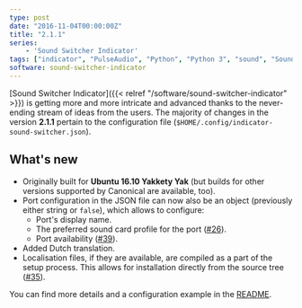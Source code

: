 ```yaml
---
type: post
date: "2016-11-04T00:00:00Z"
title: "2.1.1"
series:
    - 'Sound Switcher Indicator'
tags: ["indicator", "PulseAudio", "Python", "Python 3", "sound", "Sound Switcher Indicator", "Ubuntu", "Unity", "Yakkety Yak"]
software: sound-switcher-indicator
---
```


[Sound Switcher Indicator]({{< relref "/software/sound-switcher-indicator" >}}) is getting more and more intricate and advanced thanks to the never-ending stream of ideas from the users. The majority of changes in the version **2.1.1** pertain to the configuration file (`$HOME/.config/indicator-sound-switcher.json`).

## What's new

<!--more-->

* Originally built for **Ubuntu 16.10 Yakkety Yak** (but builds for other versions supported by Canonical are available, too).
* Port configuration in the JSON file can now also be an object (previously either string or `false`), which allows to configure:
    * Port's display name.
    * The preferred sound card profile for the port ([#26](https://github.com/yktoo/indicator-sound-switcher/issues/26)).
    * Port availability ([#39](https://github.com/yktoo/indicator-sound-switcher/issues/39)).
* Added Dutch translation.
* Localisation files, if they are available, are compiled as a part of the setup process. This allows for installation directly from the source tree ([#35](https://github.com/yktoo/indicator-sound-switcher/issues/35)).

You can find more details and a configuration example in the [README](https://github.com/yktoo/indicator-sound-switcher/blob/master/README.md).
